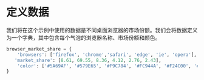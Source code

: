 # 定义数据

我们将在这个示例中使用的数据是不同桌面浏览器的市场份额。我们会将数据定义为一个字典，其中包含每个气泡的浏览器名称、市场份额和颜色。

```python
browser_market_share = {
    'browsers': ['firefox', 'chrome','safari', 'edge', 'ie', 'opera'],
   'market_share': [8.61, 69.55, 8.36, 4.12, 2.76, 2.43],
    'color': ['#5A69AF', '#579E65', '#F9C784', '#FC944A', '#F24C00', '#00B825']
}
```
